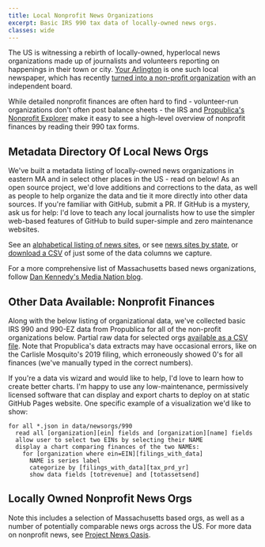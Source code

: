 ```yaml
---
title: Local Nonprofit News Organizations
excerpt: Basic IRS 990 tax data of locally-owned news orgs.
classes: wide
---
```


The US is witnessing a rebirth of locally-owned, hyperlocal news organizations made up of journalists and volunteers reporting on happenings in their town or city.  [Your Arlington](https://yourarlington.com/) is one such local newspaper, which has recently [turned into a non-profit organization](https://yourarlington.com/about.html) with an independent board.

While detailed nonprofit finances are often hard to find - volunteer-run organizations don't often post balance sheets - the IRS and [Propublica's Nonprofit Explorer](https://projects.propublica.org/nonprofits/) make it easy to see a high-level overview of nonprofit finances by reading their 990 tax forms.

## Metadata Directory Of Local News Orgs

We've built a metadata listing of locally-owned news organizations in eastern MA and in select other places in the US - read on below!  As an open source project, we'd love additions and corrections to the data, as well as people to help organize the data and tie it more directly into other data sources.  If you're familiar with GitHub, submit a PR.  If GitHub is a mystery, ask us for help: I'd love to teach any local journalists how to use the simpler web-based features of GitHub to build super-simple and zero maintenance websites.

See an [alphabetical listing of news sites](/newsorgs/), or see [news sites by state](/newsorgs/bystate), or [download a CSV](https://github.com/ArlingtonMA/arlingtonma.info/tree/master/docs/data/newsorgs/newsorgslint.csv) of just some of the data columns we capture.

For a more comprehensive list of Massachusetts based news organizations, follow [Dan Kennedy's Media Nation blog](https://dankennedy.net/2021/12/24/boston-globe-media-eyes-expanding-into-tv-films-broadcast-and-radio/).

## Other Data Available: Nonprofit Finances

Along with the below listing of organizational data, we've collected basic IRS 990 and 990-EZ data from Propublica for all of the non-profit organizations below.  Partial raw data for selected orgs [available as a CSV file](https://github.com/ArlingtonMA/arlingtonma.info/tree/master/docs/data/localnews/localnews-990s.csv).  Note that Propublica's data extracts may have occasional errors, like on the Carlisle Mosquito's 2019 filing, which erroneously showed 0's for all finances (we've manually typed in the correct numbers).

If you're a data vis wizard and would like to help, I'd love to learn how to create better charts.  I'm happy to use any low-maintenance, permissively licensed software that can display and export charts to deploy on at static GitHub Pages website.  One specific example of a visualization we'd like to show:

```pseudocode
for all *.json in data/newsorgs/990
  read all [organization][ein] fields and [organization][name] fields
  allow user to select two EINs by selecting their NAME
  display a chart comparing finances of the two NAMEs:
    for [organization where ein=EIN][filings_with_data]
      NAME is series label
      categorize by [filings_with_data][tax_prd_yr]
      show data fields [totrevenue] and [totassetsend]
```

## Locally Owned Nonprofit News Orgs

Note this includes a selection of Massachusetts based orgs, as well as a number of potentially comparable news orgs across the US.  For more data on nonprofit news, see [Project News Oasis](https://www.projectnewsoasis.com/publications).
